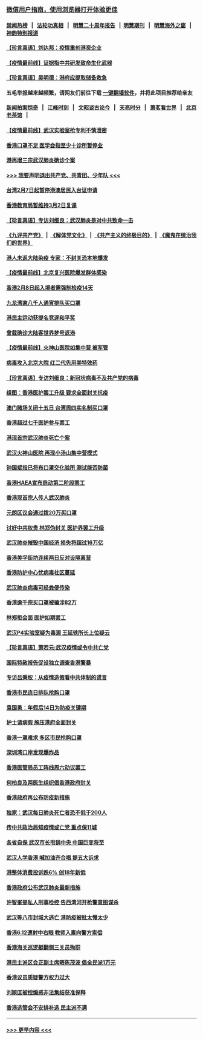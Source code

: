 ### [微信用户指南，使用浏览器打开体验更佳](https://github.com/gfw-breaker/banned-news1/blob/master/indexes/wechat-guide.md?t=0)
#### [禁闻热榜](热点新闻.md?t=0)  &nbsp;&nbsp;|&nbsp;&nbsp; [法轮功真相](https://github.com/gfw-breaker/truth/blob/master/README.md?t=0) &nbsp;&nbsp;|&nbsp;&nbsp; [明慧二十周年报告](https://github.com/gfw-breaker/mh-reports/blob/master/README.md?t=0) &nbsp;&nbsp;|&nbsp;&nbsp;[明慧期刊](https://github.com/gfw-breaker/mh-qikan) &nbsp;&nbsp;|&nbsp;&nbsp; [明慧海外之窗](https://github.com/gfw-breaker/mh-news/blob/master/README.md?t=0) &nbsp;&nbsp;|&nbsp;&nbsp; [神韵特别报道](https://github.com/gfw-breaker/mh-news/blob/master/shenyun.md?t=0)
#### [【珍言真语】刘达邦：疫情重创港资企业](../pages/nsc415/n11854274.md?t=02091022) 
#### [【疫情最前线】证据指中共研发致命生化武器](../pages/nsc415/n11853087.md?t=02091022) 
#### [【珍言真语】吴明德：港府应提取储备救急](../pages/nsc415/n11852734.md?t=02091022) 
#### 五毛举报越来越频繁，请网友们前往下载 [一键翻墙软件](https://github.com/gfw-breaker/ssr-accounts)，并将此项目推荐给亲友
#### [新闻拍案惊奇](https://github.com/gfw-breaker/banned-news1/blob/master/pages/link4.md) &nbsp;&nbsp;|&nbsp;&nbsp; [江峰时刻](https://github.com/gfw-breaker/banned-news1/blob/master/pages/link4.md) &nbsp;&nbsp;|&nbsp;&nbsp; [文昭谈古论今](https://github.com/gfw-breaker/banned-news1/blob/master/pages/link4.md) &nbsp;&nbsp;|&nbsp;&nbsp; [天亮时分](https://github.com/gfw-breaker/banned-news1/blob/master/pages/link4.md) &nbsp;&nbsp;|&nbsp;&nbsp; [萧茗看世界](https://github.com/gfw-breaker/banned-news1/blob/master/pages/link4.md) &nbsp;&nbsp;|&nbsp;&nbsp; [北京老茶馆](https://github.com/gfw-breaker/banned-news1/blob/master/pages/link4.md) &nbsp;&nbsp;|&nbsp;&nbsp; 
#### [【疫情最前线】武汉实验室抢专利不慎泄密](../pages/nsc415/n11850310.md?t=02091022) 
#### [香港口罩不足 医学会指至少十诊所暂停业](../pages/nsc415/n11850301.md?t=02091022) 
#### [港再增三宗武汉肺炎确诊个案](../pages/nsc415/n11850328.md?t=02091022) 
#### [>>> 我要声明退出共产党、共青团、少年队 <<<](https://github.com/begood0513/goodnews/blob/master/quit/letter.md) 
#### [台湾2月7日起暂停港澳居民入台证申请](../pages/nsc415/n11850304.md?t=02091022) 
#### [香港教育局暂维持3月2日复课](../pages/nsc415/n11850260.md?t=02091022) 
#### [【珍言真语】专访刘细良：武汉肺炎是对中共致命一击](../pages/nsc415/n11849934.md?t=02091022) 
#### [《九评共产党》](https://github.com/begood0513/9ping.md/blob/master/README.md) &nbsp;|&nbsp; [《解体党文化》](../../../../jtdwh.md/blob/master/README.md)  &nbsp;|&nbsp; [《共产主义的终极目的》](../../../../gczydzjmd.md/blob/master/README.md) &nbsp;|&nbsp; [《魔鬼在统治我们的世界》](../../../../mgztzwmdsj.md/blob/master/README.md) 
#### [港人未返大陆染疫 专家：不封关恐本地爆发](../pages/nsc415/n11848021.md?t=02091022) 
#### [【疫情最前线】北京复兴医院爆发群体感染](../pages/nsc415/n11847626.md?t=02091022) 
#### [香港2月8日起入境者需强制检疫14天](../pages/nsc415/n11847658.md?t=02091022) 
#### [九龙湾逾八千人通宵排队买口罩](../pages/nsc415/n11847647.md?t=02091022) 
#### [港民主运动获提名竞逐和平奖](../pages/nsc415/n11847633.md?t=02091022) 
#### [曾载确诊大陆客世界梦号返港](../pages/nsc415/n11847608.md?t=02091022) 
#### [【疫情最前线】火神山医院如集中营 被军管](../pages/nsc415/n11847524.md?t=02091022) 
#### [病毒攻入北京大院 红二代先用美特效药](../pages/nsc415/n11847427.md?t=02091022) 
#### [【珍言真语】专访刘细良：新冠状病毒不及共产党的病毒](../pages/nsc415/n11847164.md?t=02091022) 
#### [组图：香港医护罢工升级 要求全面封关抗疫](../pages/nsc415/n11844107.md?t=02091022) 
#### [澳门赌场关闭十五日 台湾周四实名制买口罩](../pages/nsc415/n11845083.md?t=02091022) 
#### [香港超过七千医护参与罢工](../pages/nsc415/n11845051.md?t=02091022) 
#### [港现首宗武汉肺炎死亡个案](../pages/nsc415/n11844998.md?t=02091022) 
#### [武汉火神山医院 再现小汤山集中营模式](../pages/nsc415/n11844763.md?t=02091022) 
#### [钟国斌指已将布口罩交化验所 测试能否防菌](../pages/nsc415/n11842783.md?t=02091022) 
#### [香港HAEA宣布启动第二阶段罢工](../pages/nsc415/n11842723.md?t=02091022) 
#### [香港现首宗人传人武汉肺炎](../pages/nsc415/n11842766.md?t=02091022) 
#### [元朗区议会通过拨20万买口罩](../pages/nsc415/n11842754.md?t=02091022) 
#### [讨好中共权贵 林郑伪封关 医护界罢工升级](../pages/nsc415/n11842359.md?t=02091022) 
#### [武汉肺炎摧毁中国经济 损失将超过16万亿](../pages/nsc415/n11839723.md?t=02091022) 
#### [香港美孚街坊连续两日反对设隔离营](../pages/nsc415/n11839962.md?t=02091022) 
#### [香港防护中心忧病毒社区蔓延](../pages/nsc415/n11839933.md?t=02091022) 
#### [武汉肺炎病毒可经粪便传染](../pages/nsc415/n11839939.md?t=02091022) 
#### [香港逾千宗买口罩被骗涉82万](../pages/nsc415/n11839914.md?t=02091022) 
#### [林郑拒会面 医护如期罢工](../pages/nsc415/n11839892.md?t=02091022) 
#### [武汉P4实验室疑为毒源 王延轶所长上位疑云](../pages/nsc415/n11835543.md?t=02091022) 
#### [【珍言真语】萧若元:武汉疫情或令中共亡党](../pages/nsc415/n11829394.md?t=02091022) 
#### [国际特赦报告促设独立调查香港警暴](../pages/nsc415/n11833845.md?t=02091022) 
#### [专访吕秉权：从疫情造假看中共体制的谎言](../pages/nsc415/n11833813.md?t=02091022) 
#### [香港市民连日排队抢购口罩](../pages/nsc415/n11833794.md?t=02091022) 
#### [袁国勇：年假后14日为防疫关键期](../pages/nsc415/n11831088.md?t=02091022) 
#### [护士请病假 施压港府全面封关](../pages/nsc415/n11831030.md?t=02091022) 
#### [香港一罩难求 多区市民抢购口罩](../pages/nsc415/n11831002.md?t=02091022) 
#### [深圳湾口岸发现爆炸品](../pages/nsc415/n11828802.md?t=02091022) 
#### [香港医管局员工阵线周六动议罢工](../pages/nsc415/n11828762.md?t=02091022) 
#### [何柏良及两医生组织倡香港政府封关](../pages/nsc415/n11828749.md?t=02091022) 
#### [香港政府再公布防疫新措施](../pages/nsc415/n11828716.md?t=02091022) 
#### [独家：武汉每日肺炎死亡者恐不低于200人](../pages/nsc415/n11828240.md?t=02091022) 
#### [传中共政治局知疫情或亡党 重点保11城](../pages/nsc415/n11828145.md?t=02091022) 
#### [各省自保 武汉市长甩锅中央 中国巨变将至](../pages/nsc415/n11828021.md?t=02091022) 
#### [武汉人学香港 喊加油齐合唱 提五大诉求](../pages/nsc415/n11827046.md?t=02091022) 
#### [港整体消费投诉跌6% 创18年新低](../pages/nsc415/n11817280.md?t=02091022) 
#### [香港政府公布武汉肺炎最新措施](../pages/nsc415/n11817152.md?t=02091022) 
#### [许智峯提私人刑事检控 告西湾河开枪警意图谋杀](../pages/nsc415/n11817132.md?t=02091022) 
#### [武汉等八市封城大逃亡 港防疫被批太慢太少](../pages/nsc415/n11817058.md?t=02091022) 
#### [香港6.12遭射中右眼 教师入禀向警方索偿](../pages/nsc415/n11814678.md?t=02091022) 
#### [香港海关巡逻艇翻侧三关员殉职](../pages/nsc415/n11814604.md?t=02091022) 
#### [港民主派区会正副主席晤陈茂波 倡全民派1万元](../pages/nsc415/n11814582.md?t=02091022) 
#### [香港议员质疑警方权力过大](../pages/nsc415/n11814560.md?t=02091022) 
#### [刘颕匡被控煽惑非法集结获准保释](../pages/nsc415/n11811727.md?t=02091022) 
#### [香港选管会不安排补选 民主派不满](../pages/nsc415/n11811691.md?t=02091022) 

----
#### [ >>> 更早内容 <<< ](../indexes/nsc415-earlier.md)

